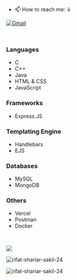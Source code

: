 
<pre>

</pre>



- 📫 How to reach me: ↓   

[![Gmail](https://img.shields.io/badge/%20-Send%20Mail-000000?color=0b0b0b&labelColor=333333&logo=gmail&logoColor=f5f7fe)](mailto:shariarsakil101@gmail.com?subject=From%20GitHub&&body=Hi,%20there.%20Found%20you%20on%20GitHub!%20Let's%20talk%20about...)




<pre>

</pre>






<h3>Languages</h3>
<ul>
  <li>C</li>
  <li>C++</li>
  <li>Java</li>
  <li>HTML & CSS</li>
  <li>JavaScript</li>
</ul>

<h3>Frameworks</h3>
<ul>
  <li>Express.JS</li>
</ul>

<h3>Templating Engine</h3>
<ul>
  <li>Handlebars</li>
  <li>EJS</li>
</ul>

<h3>Databases</h3>
<ul>
  <li>MySQL</li>
  <li>MongoDB</li>
</ul>

<h3>Others</h3>
<ul>
  <li>Vercel</li>
  <li>Postman</li>
  <li>Docker</li>
</ul>



<pre>

</pre>

![](https://github-readme-stats.vercel.app/api/top-langs/?username=rifat-shariar-sakil-24&theme=dark&hide_border=false&include_all_commits=true&count_private=true)



<p><img align="center" src="https://github-readme-streak-stats.herokuapp.com/?user=rifat-shariar-sakil-24&" alt="rifat-shariar-sakil-24" /></p>


<p align="left"> <img src="https://komarev.com/ghpvc/?username=rifat-shariar-sakil-24&label=Profile%20views&color=0e75b6&style=flat" alt="rifat-shariar-sakil-24" /> </p>
